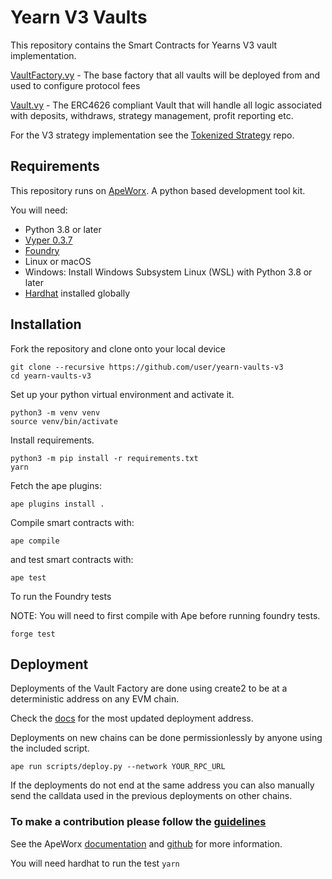 # Yearn V3 Vaults

This repository contains the Smart Contracts for Yearns V3 vault implementation.

[VaultFactory.vy](contracts/VaultFactory.vy) - The base factory that all vaults will be deployed from and used to configure protocol fees

[Vault.vy](contracts/VaultV3.vy) - The ERC4626 compliant Vault that will handle all logic associated with deposits, withdraws, strategy management, profit reporting etc.

For the V3 strategy implementation see the [Tokenized Strategy](https://github.com/yearn/tokenized-strategy) repo.

## Requirements

This repository runs on [ApeWorx](https://www.apeworx.io/). A python based development tool kit.

You will need:
 - Python 3.8 or later
 - [Vyper 0.3.7](https://docs.vyperlang.org/en/stable/installing-vyper.html)
 - [Foundry](https://book.getfoundry.sh/getting-started/installation)
 - Linux or macOS
 - Windows: Install Windows Subsystem Linux (WSL) with Python 3.8 or later
 - [Hardhat](https://hardhat.org/) installed globally

## Installation

Fork the repository and clone onto your local device 

```
git clone --recursive https://github.com/user/yearn-vaults-v3
cd yearn-vaults-v3
```

Set up your python virtual environment and activate it.

```
python3 -m venv venv
source venv/bin/activate
```

Install requirements.

```
python3 -m pip install -r requirements.txt
yarn
```

Fetch the ape plugins:

```
ape plugins install .
```

Compile smart contracts with:

```
ape compile
```

and test smart contracts with:

```
ape test
```

To run the Foundry tests
 
NOTE: You will need to first compile with Ape before running foundry tests.
```
forge test
```

## Deployment

Deployments of the Vault Factory are done using create2 to be at a deterministic address on any EVM chain.

Check the [docs](https://docs.yearn.fi/developers/v3/overview) for the most updated deployment address.

Deployments on new chains can be done permissionlessly by anyone using the included script.
```
ape run scripts/deploy.py --network YOUR_RPC_URL
```

If the deployments do not end at the same address you can also manually send the calldata used in the previous deployments on other chains.

### To make a contribution please follow the [guidelines](https://github.com/yearn/yearn-vaults-v3/bloc/master/CONTRIBUTING.md)

See the ApeWorx [documentation](https://docs.apeworx.io/ape/stable/) and [github](https://github.com/ApeWorX/ape) for more information.

You will need hardhat to run the test `yarn`